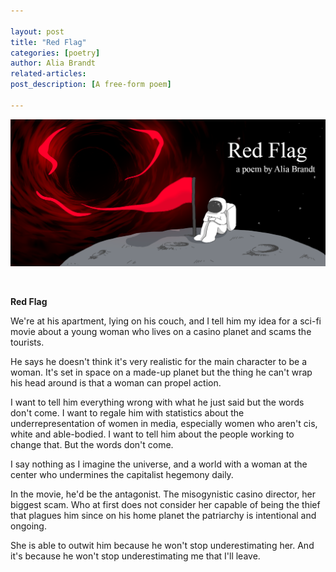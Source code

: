 ```yaml
---

layout: post
title: "Red Flag"
categories: [poetry]
author: Alia Brandt
related-articles:
post_description: [A free-form poem]

---
```


![illustration](/assets/post_media/2021-4-7-red-flag/red_flag_graphic.png)  

&zwnj; 

**Red Flag**

We're at his apartment, lying on his couch, and I tell him my idea for a sci-fi movie about a young woman who lives on a casino planet and scams the tourists.  

He says he doesn't think it's very realistic for the main character to be a woman. It's set in space on a made-up planet but the thing he can't wrap his head around is that a woman can propel action.  

I want to tell him everything wrong with what he just said but the words don't come. I want to regale him with statistics about the underrepresentation of women in media, especially women who aren't cis, white and able-bodied. I want to tell him about the people working to change that. But the words don't come.  

I say nothing as I imagine the universe, and a world with a woman at the center who undermines the capitalist hegemony daily.  

In the movie, he'd be the antagonist. The misogynistic casino director, her biggest scam. Who at first does not consider her capable of being the thief that plagues him since on his home planet the patriarchy is intentional and ongoing.  

She is able to outwit him because he won't stop underestimating her. And it's because he won't stop underestimating me that I'll leave.